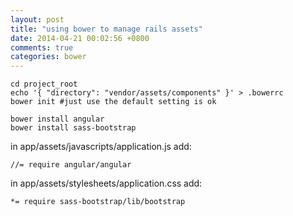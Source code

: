 ```yaml
---
layout: post
title: "using bower to manage rails assets"
date: 2014-04-21 00:02:56 +0800
comments: true
categories: bower
---
```


```
cd project_root
echo '{ "directory": "vendor/assets/components" }' > .bowerrc
bower init #just use the default setting is ok

bower install angular
bower install sass-bootstrap
```

in app/assets/javascripts/application.js add:
```
//= require angular/angular
```

in app/assets/stylesheets/application.css add:
```
*= require sass-bootstrap/lib/bootstrap
```